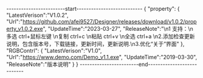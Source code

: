 ------------------------start---------------------------
{
"property":
	{
		"LatestVerison":"V1.0.2",
		"Url":"https://github.com/afei9527/Designer/releases/download/v1.0.2/property_v1.0.2.exe",
		"UpdateTime":"2023-03-27",
      	"ReleaseNote":"\n1 支持：\n多选 ctrl+鼠标左键 \n复制 ctrl+c  \n粘贴 ctrl+v \n全选 ctrl+a \n2.添加检查更新说明，包含版本号，下载链接，更新时间，更新说明.\n3.优化“关于”界面"
	},
"RGBContrl":
	{
		"LatestVerison":"V1.0",
		"Url":"https://www.demo.com/Demo_v1.1.exe",
		"UpdateTime":"2019-03-30",
       		"ReleaseNote":"版本说明"
	}
}
------------------------end---------------------------

